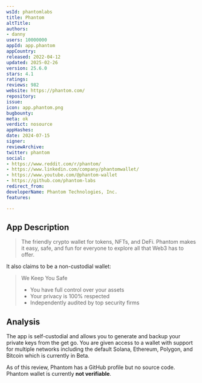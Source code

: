 ```yaml
---
wsId: phantomlabs
title: Phantom
altTitle: 
authors:
- danny
users: 10000000
appId: app.phantom
appCountry: 
released: 2022-04-12
updated: 2025-02-26
version: 25.6.0
stars: 4.1
ratings: 
reviews: 982
website: https://phantom.com/
repository: 
issue: 
icon: app.phantom.png
bugbounty: 
meta: ok
verdict: nosource
appHashes: 
date: 2024-07-15
signer: 
reviewArchive: 
twitter: phantom
social:
- https://www.reddit.com/r/phantom/
- https://www.linkedin.com/company/phantomwallet/
- https://www.youtube.com/@phantom-wallet
- https://github.com/phantom-labs
redirect_from: 
developerName: Phantom Technologies, Inc.
features: 

---
```


## App Description

> The friendly crypto wallet for tokens, NFTs, and DeFi. Phantom makes it easy, safe, and fun for everyone to explore all that Web3 has to offer.

It also claims to be a non-custodial wallet:

> We Keep You Safe
> - You have full control over your assets
> - Your privacy is 100% respected
> - Independently audited by top security firms

## Analysis

The app is self-custodial and allows you to generate and backup your private keys from the get go. You are given access to a wallet with support for multiple networks including the default Solana, Ethereum, Polygon, and Bitcoin which is currently in Beta. 

As of this review, Phantom has a GitHub profile but no source code. Phantom wallet is currently **not verifiable**.